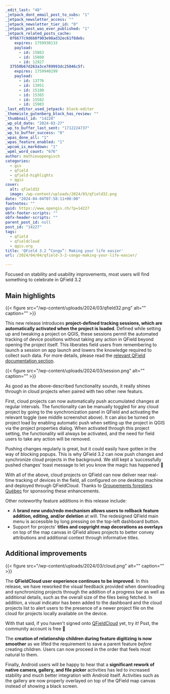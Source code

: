 ```yaml
---
_edit_last: "48"
_jetpack_dont_email_post_to_subs: "1"
_jetpack_newsletter_access: ""
_jetpack_newsletter_tier_id: "0"
_jetpack_post_was_ever_published: "1"
_jetpack_related_posts_cache:
  8f6677c9d6b0f903e98ad32ec61f8deb:
    expires: 1759930133
    payload:
      - id: 15863
      - id: 15860
      - id: 12927
  37550b67d263a3ce789993dc25046c5f:
    expires: 1759940299
    payload:
      - id: 13776
      - id: 13951
      - id: 15180
      - id: 15365
      - id: 15582
      - id: 15903
_last_editor_used_jetpack: block-editor
_themeisle_gutenberg_block_has_review: ""
_thumbnail_id: "14228"
_wp_old_date: "2024-03-27"
_wp_to_buffer_last_sent: "1712224737"
_wp_to_buffer_success: "0"
_wpas_done_all: "1"
_wpas_feature_enabled: "1"
_wpcom_is_markdown: "1"
_wpml_word_count: "676"
author: mathieuopengisch
categories:
  - gis
  - qfield
  - qfield-highlights
  - qgis
cover:
  alt: qfield32
  image: /wp-content/uploads/2024/03/qfield32.png
date: "2024-04-04T07:58:11+00:00"
footnotes: ""
guid: https://www.opengis.ch/?p=14227
obfx-footer-scripts: ""
obfx-header-scripts: ""
parent_post_id: null
post_id: "14227"
tags:
  - qfield
  - qfieldcloud
  - qgis.org
title: 'QField 3.2 “Congo”: Making your life easier'
url: /2024/04/04/qfield-3-2-congo-making-your-life-easier/

---
```

Focused on stability and usability improvements, most users will find something to celebrate in QField 3.2

## **Main highlights**

{{< figure src="/wp-content/uploads/2024/03/qfield32.png" alt="" caption="" >}}

This new release introduces **project-defined tracking sessions, which are automatically activated when the project is loaded**. Defined while setting up and tweaking a project on QGIS, these sessions permit the automated tracking of device positions without taking any action in QField beyond opening the project itself. This liberates field users from remembering to launch a session on app launch and lowers the knowledge required to collect such data. For more details, please read the [relevant QField documentation section](https://docs.qfield.org/how-to/tracking/#configure-a-project-tracking-session).

{{< figure src="/wp-content/uploads/2024/03/session.png" alt="" caption="" >}}

As good as the above-described functionality sounds, it really shines through in cloud projects when paired with two other new featurs.

First, cloud projects can now automatically push accumulated changes at regular intervals. The functionality can be manually toggled for any cloud project by going to the synchronization panel in QField and activating the relevant toggle (see middle screenshot above). It can also be turned on project load by enabling automatic push when setting up the project in QGIS via the project properties dialog. When activated through this project setting, the functionality will always be activated, and the need for field users to take any action will be removed.

Pushing changes regularly is great, but it could easily have gotten in the way of blocking popups. This is why QField 3.2 can now push changes and synchronize cloud projects in the background. We still kept a ‘successfully pushed changes’ toast message to let you know the magic has happened 🚀

With all of the above, cloud projects on QField can now deliver near real-time tracking of devices in the field, all configured on one desktop machine and deployed through QFieldCloud. Thanks to [Groupements forestiers Québec](https://groupementsforestiers.quebec/) for sponsoring these enhancements.

Other noteworthy feature additions in this release include:

- A **brand new undo/redo mechanism allows users to rollback feature addition, editing, and/or deletion** at will. The redesigned QField main menu is accessible by long pressing on the top-left dashboard button.
- Support for projects' **titles and copyright map decorations as overlays** on top of the map canvas in QField allows projects to better convey attributions and additional context through informative titles.

## **Additional improvements**

{{< figure src="/wp-content/uploads/2024/03/cloud.png" alt="" caption="" >}}

The **QFieldCloud user experience continues to be improved**. In this release, we have reworked the visual feedback provided when downloading and synchronizing projects through the addition of a progress bar as well as additional details, such as the overall size of the files being fetched. In addition, a visual indicator has been added to the dashboard and the cloud projects list to alert users to the presence of a newer project file on the cloud for projects locally available on the device.

With that said, if you haven't signed onto [QFieldCloud](https://app.qfield.cloud/) yet, try it! Psst, the community account is free 🤫

The **creation of relationship children during feature digitizing is now smoother** as we lifted the requirement to save a parent feature _before_ creating children. Users can now proceed in the order that feels most natural to them.

Finally, Android users will be happy to hear that a **significant rework of native camera, gallery, and file picker** activities has led to increased stability and much better integration with Android itself. Activities such as the gallery are now properly overlayed on top of the QField map canvas instead of showing a black screen.
